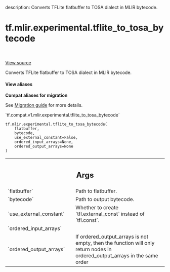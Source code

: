 description: Converts TFLite flatbuffer to TOSA dialect in MLIR bytecode.

<div itemscope itemtype="http://developers.google.com/ReferenceObject">
<meta itemprop="name" content="tf.mlir.experimental.tflite_to_tosa_bytecode" />
<meta itemprop="path" content="Stable" />
</div>

# tf.mlir.experimental.tflite_to_tosa_bytecode

<!-- Insert buttons and diff -->

<table class="tfo-notebook-buttons tfo-api nocontent" align="left">

</table>

<a target="_blank" class="external" href="/code/stable/tensorflow/python/compiler/mlir/mlir.py">View source</a>



Converts TFLite flatbuffer to TOSA dialect in MLIR bytecode.


<section class="expandable">
  <h4 class="showalways">View aliases</h4>
  <p>
<b>Compat aliases for migration</b>
<p>See
<a href="https://www.tensorflow.org/guide/migrate">Migration guide</a> for
more details.</p>
<p>`tf.compat.v1.mlir.experimental.tflite_to_tosa_bytecode`</p>
</p>
</section>

<pre class="devsite-click-to-copy prettyprint lang-py tfo-signature-link">
<code>tf.mlir.experimental.tflite_to_tosa_bytecode(
    flatbuffer,
    bytecode,
    use_external_constant=False,
    ordered_input_arrays=None,
    ordered_output_arrays=None
)
</code></pre>



<!-- Placeholder for "Used in" -->


<!-- Tabular view -->
 <table class="responsive fixed orange">
<colgroup><col width="214px"><col></colgroup>
<tr><th colspan="2"><h2 class="add-link">Args</h2></th></tr>

<tr>
<td>
`flatbuffer`<a id="flatbuffer"></a>
</td>
<td>
Path to flatbuffer.
</td>
</tr><tr>
<td>
`bytecode`<a id="bytecode"></a>
</td>
<td>
Path to output bytecode.
</td>
</tr><tr>
<td>
`use_external_constant`<a id="use_external_constant"></a>
</td>
<td>
Whether to create `tfl.external_const` instead of
`tfl.const`.
</td>
</tr><tr>
<td>
`ordered_input_arrays`<a id="ordered_input_arrays"></a>
</td>
<td>

</td>
</tr><tr>
<td>
`ordered_output_arrays`<a id="ordered_output_arrays"></a>
</td>
<td>
If ordered_output_arrays is not empty, then the
function will only return nodes in ordered_output_arrays in the same order
</td>
</tr>
</table>

